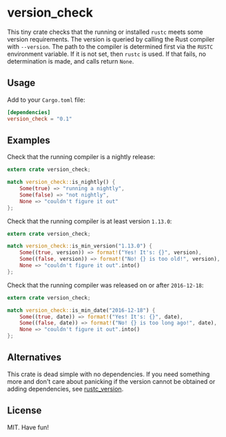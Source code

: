 # version\_check

This tiny crate checks that the running or installed `rustc` meets some version
requirements. The version is queried by calling the Rust compiler with
`--version`. The path to the compiler is determined first via the `RUSTC`
environment variable. If it is not set, then `rustc` is used. If that fails, no
determination is made, and calls return `None`.

## Usage

Add to your `Cargo.toml` file:

```toml
[dependencies]
version_check = "0.1"
```

## Examples

Check that the running compiler is a nightly release:

```rust
extern crate version_check;

match version_check::is_nightly() {
    Some(true) => "running a nightly",
    Some(false) => "not nightly",
    None => "couldn't figure it out"
};
```

Check that the running compiler is at least version `1.13.0`:

```rust
extern crate version_check;

match version_check::is_min_version("1.13.0") {
    Some((true, version)) => format!("Yes! It's: {}", version),
    Some((false, version)) => format!("No! {} is too old!", version),
    None => "couldn't figure it out".into()
};
```

Check that the running compiler was released on or after `2016-12-18`:

```rust
extern crate version_check;

match version_check::is_min_date("2016-12-18") {
    Some((true, date)) => format!("Yes! It's: {}", date),
    Some((false, date)) => format!("No! {} is too long ago!", date),
    None => "couldn't figure it out".into()
};
```

## Alternatives

This crate is dead simple with no dependencies. If you need something more and
don't care about panicking if the version cannot be obtained or adding
dependencies, see [rustc_version](https://crates.io/crates/rustc_version).

## License

MIT. Have fun!
